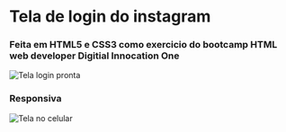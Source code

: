 # Tela de login do instagram 
### Feita em HTML5 e CSS3 como exercicio do bootcamp HTML web developer Digitial Innocation One
![Tela login pronta](https://user-images.githubusercontent.com/71786964/122812071-99677e00-d2a7-11eb-8b7f-3e428f966129.png)

### Responsiva
![Tela no celular](https://user-images.githubusercontent.com/71786964/122812400-03802300-d2a8-11eb-87ae-048d05114b8c.png)

